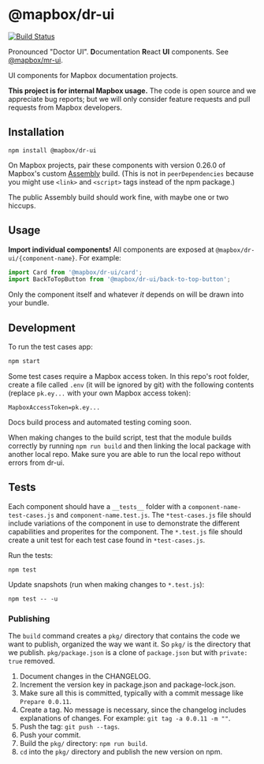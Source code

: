 # @mapbox/dr-ui

[![Build Status](https://travis-ci.com/mapbox/dr-ui.svg?branch=master)](https://travis-ci.com/mapbox/dr-ui)

Pronounced "Doctor UI". **D**ocumentation **R**eact **UI** components. See [@mapbox/mr-ui](https://github.com/mapbox/mr-ui).

UI components for Mapbox documentation projects.

**This project is for internal Mapbox usage.** The code is open source and we appreciate bug reports; but we will only consider feature requests and pull requests from Mapbox developers.

## Installation

```
npm install @mapbox/dr-ui
```

On Mapbox projects, pair these components with version 0.26.0 of Mapbox's custom [Assembly](https://labs.mapbox.com/assembly/) build. (This is not in `peerDependencies` because you might use `<link>` and `<script>` tags instead of the npm package.)

The public Assembly build should work fine, with maybe one or two hiccups.

## Usage

**Import individual components!** All components are exposed at `@mapbox/dr-ui/{component-name}`. For example:

```js
import Card from '@mapbox/dr-ui/card';
import BackToTopButton from '@mapbox/dr-ui/back-to-top-button';
```

Only the component itself and whatever _it_ depends on will be drawn into your bundle.

## Development

To run the test cases app:

```bash
npm start
```

Some test cases require a Mapbox access token. In this repo's root folder, create a file called `.env` (it will be ignored by git) with the following contents (replace `pk.ey...` with your own Mapbox access token):

```
MapboxAccessToken=pk.ey...
```

Docs build process and automated testing coming soon.

When making changes to the build script, test that the module builds correctly by running `npm run build` and then linking the local package with another local repo. Make sure you are able to run the local repo without errors from dr-ui.

## Tests

Each component should have a `__tests__` folder with a `component-name-test-cases.js` and `component-name.test.js`. The `*test-cases.js` file should include variations of the component in use to demonstrate the different capabilities and properites for the component. The `*.test.js` file should create a unit test for each test case found in `*test-cases.js`.

Run the tests:

```
npm test
```

Update snapshots (run when making changes to `*.test.js`):

```
npm test -- -u
```

### Publishing

The `build` command creates a `pkg/` directory that contains the code we want to publish, organized the way we want it. So `pkg/` is the directory that we publish. `pkg/package.json` is a clone of `package.json` but with `private: true` removed.

1. Document changes in the CHANGELOG.
1. Increment the version key in package.json and package-lock.json.
1. Make sure all this is committed, typically with a commit message like `Prepare 0.0.11`.
1. Create a tag. No message is necessary, since the changelog includes explanations of changes. For example: `git tag -a 0.0.11 -m ""`.
1. Push the tag: `git push --tags`.
1. Push your commit.
1. Build the `pkg/` directory: `npm run build`.
1. `cd` into the `pkg/` directory and publish the new version on npm.

